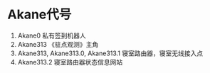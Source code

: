 # Akane代号

1. Akane0 私有签到机器人
2. Akane313 《驻点观测》主角
3. Akane313, Akane313.0, Akane313.1 寝室路由器，寝室无线接入点
4. Akane313.2 寝室路由器状态信息网站
